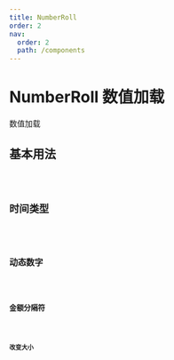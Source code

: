 ```yaml
---
title: NumberRoll
order: 2
nav:
  order: 2
  path: /components
---
```


# NumberRoll 数值加载

数值加载

## 基本用法

<code src="./demos/base.tsx"/>

## 时间类型

<code src="./demos/date.tsx"/>

## 动态数字

<code src="./demos/dynamic.tsx"/>

## 金额分隔符

<code src="./demos/decimal.tsx"/>

## 改变大小

<code src="./demos/size.tsx"/>

<API></API>
